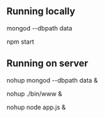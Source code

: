 Running locally
---------------
mongod --dbpath data

npm start


Running on server
-----------------
nohup mongod --dbpath data &

nohup ./bin/www &

nohup node app.js &
